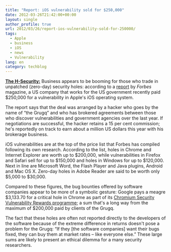 ```yaml
---
title: "Report: iOS vulnerability sold for $250,000"
date: 2012-03-26T21:42:00+00:00
layout: single
author_profile: true
url: 2012/03/26/report-ios-vulnerability-sold-for-250000/
tags:
  - Apple
  - business
  - iOS
  - news
  - Vulnerability
lang: en
category: techblog
---
```

<a href="http://www.h-online.com/" target="_blank"><strong>The H-Security:</strong></a> Business appears to be booming for those who trade in unpatched (zero-day) security holes: according to a [report](http://www.forbes.com/sites/andygreenberg/2012/03/23/shopping-for-zero-days-an-price-list-for-hackers-secret-software-exploits/) by _Forbes_ magazine, a US company that works for the US government recently paid $250,000 for a vulnerability in Apple's iOS operating system. 

The report says that the deal was arranged by a hacker who goes by the name of “the Grugq” and who has brokered agreements between those who discover vulnerabilities and government agencies over the last year. If negotiations are successful, the hacker retains a 15 per cent commission; he's reportedly on track to earn about a million US dollars this year with his brokerage business. 

iOS vulnerabilities are at the top of the price list that Forbes has compiled following its own research. According to the list, holes in Chrome and Internet Explorer are worth up to $200,000, while vulnerabilities in Firefox and Safari sell for up to $150,000 and holes in Windows for up to $120,000. Next in line are Microsoft Word, the Flash Player and Java plugins, Android and Mac OS X. Zero-day holes in Adobe Reader are said to be worth only $5,000 to $30,000. 

Compared to these figures, the bug bounties offered by software companies appear to be more of a symbolic gesture: Google pays a meagre $3,133.70 for a critical hole in Chrome as part of its [Chromium Security Vulnerability Rewards programme](https://sites.google.com/a/chromium.org/dev/Home/chromium-security); a sum that's a long way from the maximum of $200,000 paid by clients of the Grugq. 

The fact that these holes are often not reported directly to the developers of the software because of the extreme difference in returns doesn't pose a problem for the Grugq: “If they [the software companies] want their bugs fixed, they can buy them at market rates – like everyone else.” These large sums are likely to present an ethical dilemma for a many security researchers.